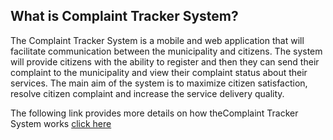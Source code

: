 ## What is Complaint Tracker System?

The Complaint Tracker System is a mobile and web application that will facilitate communication between
the municipality and citizens. The system will provide citizens with the ability to register and then they can
send their complaint to the municipality and view their complaint status about their services. The main aim
of the system is to maximize citizen satisfaction, resolve citizen complaint and increase the service delivery
quality. 

The following link provides more details on how theComplaint Tracker System works [click here](https://drive.google.com/file/d/0B8nGH8-WBYjCaGVZZFpubjJZTkk/view?usp=sharing)
